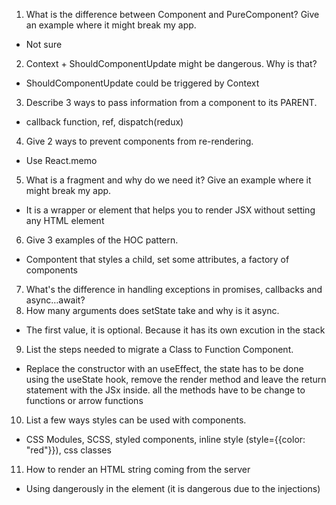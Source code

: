 1. What is the difference between Component and PureComponent? Give
   an example where it might break my app.

- Not sure

2. Context + ShouldComponentUpdate might be dangerous. Why is that?

- ShouldComponentUpdate could be triggered by Context

3. Describe 3 ways to pass information from a component to its PARENT.

- callback function, ref, dispatch(redux)

4. Give 2 ways to prevent components from re-rendering.

- Use React.memo

5. What is a fragment and why do we need it? Give an example where it might
   break my app.

- It is a wrapper or element that helps you to render JSX without setting any HTML element

6. Give 3 examples of the HOC pattern.

- Compontent that styles a child, set some attributes, a factory of components

7. What's the difference in handling exceptions in promises, callbacks
   and async…await?
8. How many arguments does setState take and why is it async.

- The first value, it is optional. Because it has its own excution in the stack

9. List the steps needed to migrate a Class to Function Component.

- Replace the constructor with an useEffect, the state has to be done using the useState hook, remove the render method and leave the return statement with the JSx inside. all the methods have to be change to functions or arrow functions

10. List a few ways styles can be used with components.

- CSS Modules, SCSS, styled components, inline style (style={{color: "red"}}), css classes

11. How to render an HTML string coming from the server

- Using dangerously in the element (it is dangerous due to the injections)
